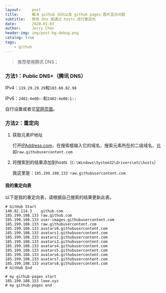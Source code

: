 ```yaml
---
layout:     post
title:      解决 github 访问以及 github pages 图片显示问题
subtitle:   修改 dns 或通过 hosts 进行重定向
date:       2020-01-03
author:     Jerry Chen
header-img: img/post-bg-debug.png
catalog: true
tags:
    - github
---
```


> 推荐使用腾讯 DNS；

### 方法1：Public DNS+（腾讯 DNS）

IPv4：`119.29.29.29`和`183.60.82.98`

IPv6：`2402:4e00::`和`2402:4e00:1::`

自行设置或者见[官网页面](https://dns.pub/)。

### 方法2：重定向

1. 获取元素IP地址

   打开[IPAddress.com](https://www.ipaddress.com/)，在搜索框输入它的域名，搜索元素所在的二级域名，比如`raw.githubusercontent.com`

2. 将搜索到的结果添加到hosts（`C:\Windows\System32\drivers\etc\hosts`）

   我这里是：`185.199.108.133 raw.githubusercontent.com`

#### 我的重定向表

以下是我的重定向表，请根据自己搜索的结果更新此表。

```
# GitHub Start 
140.82.114.3    github.com
185.199.108.133 raw.github.com
185.199.108.133 user-images.githubusercontent.com
185.199.108.133 raw.githubusercontent.com
185.199.108.133 avatars0.githubusercontent.com
185.199.108.133 avatars1.githubusercontent.com
185.199.108.133 avatars2.githubusercontent.com
185.199.108.133 avatars3.githubusercontent.com
185.199.108.133 avatars4.githubusercontent.com
185.199.108.133 avatars5.githubusercontent.com
185.199.108.133 avatars6.githubusercontent.com
185.199.108.133 avatars7.githubusercontent.com
185.199.108.133 avatars8.githubusercontent.com
# GitHub End
 
# my github-pages start
185.199.108.153	loee.xyz
# my github-pages end
```

